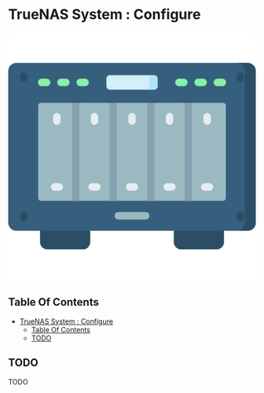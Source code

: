 # TrueNAS System : Configure

![Icon](../icon.png)

## Table Of Contents

- [TrueNAS System : Configure](#truenas-system--configure)
  - [Table Of Contents](#table-of-contents)
  - [TODO](#todo)

## TODO

TODO

